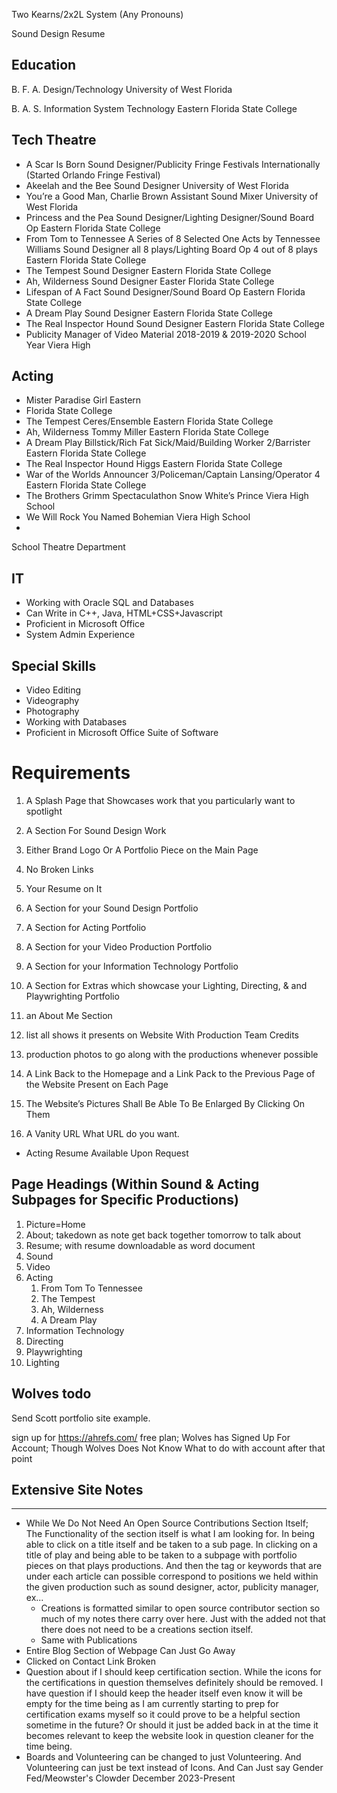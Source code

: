 Two Kearns/2x2L System
(Any Pronouns)

Sound Design Resume

## Education
B. F. A. Design/Technology University of West Florida

B. A. S. Information System Technology Eastern Florida State College

## Tech Theatre
 - A Scar Is Born Sound Designer/Publicity Fringe Festivals Internationally (Started Orlando Fringe Festival)
 - Akeelah and the Bee Sound Designer University of West Florida
 - You’re a Good Man, Charlie Brown Assistant Sound Mixer University of West Florida
 - Princess and the Pea Sound Designer/Lighting Designer/Sound Board Op Eastern Florida State College
 - From Tom to Tennessee A Series of 8 Selected One Acts by Tennessee Williams Sound Designer all 8 plays/Lighting Board Op 4 out of 8 plays Eastern Florida State College
 - The Tempest Sound Designer Eastern Florida State College
 - Ah, Wilderness Sound Designer Easter Florida State College
 - Lifespan of A Fact Sound Designer/Sound Board Op Eastern Florida State College
 - A Dream Play Sound Designer Eastern Florida State College
 - The Real Inspector Hound Sound Designer Eastern Florida State College
 - Publicity Manager of Video Material 2018-2019 &amp; 2019-2020 School Year Viera High

## Acting

 - Mister Paradise Girl Eastern 
 - Florida State College
 - The Tempest Ceres/Ensemble Eastern Florida State College
 - Ah, Wilderness Tommy Miller Eastern Florida State College
 - A Dream Play Billstick/Rich Fat Sick/Maid/Building Worker 2/Barrister Eastern Florida State College
 - The Real Inspector Hound Higgs Eastern Florida State College
 - War of the Worlds Announcer 3/Policeman/Captain Lansing/Operator 4 Eastern Florida State College
 - The Brothers Grimm Spectaculathon Snow White’s Prince Viera High School
 - We Will Rock You Named Bohemian Viera High School
 - 
School Theatre Department

## IT

 - Working with Oracle SQL and Databases
 - Can Write in C++, Java, HTML+CSS+Javascript
 - Proficient in Microsoft Office
 - System Admin Experience

## Special Skills

 - Video Editing
 - Videography
 - Photography
 - Working with Databases
 - Proficient in Microsoft Office Suite of Software

# Requirements

1. A Splash Page that Showcases work that you particularly want to spotlight
2. A Section For Sound Design Work
3. Either Brand Logo Or A Portfolio Piece on the Main Page
4. No Broken Links
5. Your Resume on It
6. A Section for your Sound Design Portfolio
7. A Section for Acting Portfolio
8. A Section for your Video Production Portfolio
9. A Section for your Information Technology Portfolio
10. A Section for Extras which showcase your Lighting, Directing, & and Playwrighting Portfolio
11. an About Me Section
12. list all shows it presents on Website With Production Team Credits
13. production photos to go along with the productions whenever possible
14. A Link Back to the Homepage and a Link Pack to the Previous Page of the Website Present on Each Page
15.	The Website’s Pictures Shall Be Able To Be Enlarged By Clicking On Them

16. A Vanity URL
        What URL do you want. 
- Acting Resume Available Upon Request


## Page Headings (Within Sound & Acting Subpages for Specific Productions)
1. Picture=Home
2. About; takedown as note get back together tomorrow to talk about
3. Resume; with resume downloadable as word document
4. Sound
5. Video
6. Acting
   1. From Tom To Tennessee
   2. The Tempest
   3. Ah, Wilderness
   4. A Dream Play
7. Information Technology
8. Directing
9. Playwrighting
10. Lighting


## Wolves todo

Send Scott portfolio site example.

sign up for https://ahrefs.com/ free plan; Wolves has Signed Up For Account; Though Wolves Does Not Know What to do with account after that point



<h2>Extensive Site Notes</h2>

---

* While We Do Not Need An Open Source Contributions Section Itself; The Functionality of the section itself is what I am looking for. In being able to click on a title itself and be taken to a sub page. In clicking on a title of play and being able to be taken to a subpage with portfolio pieces on that plays productions. And then the tag or keywords that are under each article can possible correspond to positions we held within the given production such as sound designer, actor, publicity manager, ex...
  * Creations is formatted similar to open source contributor section so much of my notes there carry over here. Just with the added not that there does not need to be a creations section itself.
  * Same with Publications
* Entire Blog Section of Webpage Can Just Go Away
* Clicked on Contact Link Broken
* Question about if I should keep certification section. While the icons for the certifications in question themselves definitely should be removed. I have question if I should keep the header itself even know it will be empty for the time being as I am currently starting to prep for certification exams myself so it could prove to be a helpful section sometime in the future? Or should it just be added back in at the time it becomes relevant to keep the website look in question cleaner for the time being.
* Boards and Volunteering can be changed  to just Volunteering. And Volunteering can just be text instead of Icons. And Can Just say Gender Fed/Meowster's Clowder December 2023-Present

